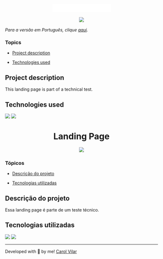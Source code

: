 <p align='center'> <img src="./src/img/logos/1.png" alt="image of logo"> </p>

<!-- <h1 align='center'>Landing Page</h1>
 -->
<div align='center'>
	<img src="http://img.shields.io/static/v1?label=STATUS&message=DEVELOPING&color=yellow&style=for-the-badge"/>
</div>


_Para a versão em Português, clique [aqui](#portuguese)._


### Topics

- [Project description](#project-description)

- [Technologies used](#technologies-used)

<!-- - [What I learned](#what-I-learned)

- [Access the Project](#access-the-project) -->


## Project description

<p align="justify">
This landing page is part of a technical test. 
</p>

## Technologies used

<div>
  <img src="https://img.shields.io/badge/HTML5-E34F26?style=for-the-badge&logo=html5&logoColor=white">
  <img src="https://img.shields.io/badge/CSS3-1572B6?style=for-the-badge&logo=css3&logoColor=white">
</div>

<!-- ## What I learned

- How to create CSS animations using keyframes;


## Access the Project

You can [access the project here](https://bo83dev.github.io/alura-plus) 

Mobile

<img src=".gif" alt="">

Tablet 

<img src=".gif" alt="">

Desktop 

<img src=".gif" alt=""> -->


<div id="portuguese">


<h1 align='center'>Landing Page</h1>


<div align='center'>
	<img src="http://img.shields.io/static/v1?label=STATUS&message=DEVELOPING&color=yellow&style=for-the-badge"/>
</div>


### Tópicos 

- [Descrição do projeto](#descrição-do-projeto)

- [Tecnologias utilizadas](#tecnologias-utilizadas)

<!-- - [O que aprendi](#o-que-aprendi)

- [Acesse o projeto](#acesse-o-projeto) -->


## Descrição do projeto 

<p align="justify">
Essa landing page é parte de um teste técnico. 
</p>


## Tecnologias utilizadas

<div>
  <img src="https://img.shields.io/badge/HTML5-E34F26?style=for-the-badge&logo=html5&logoColor=white">
  <img src="https://img.shields.io/badge/CSS3-1572B6?style=for-the-badge&logo=css3&logoColor=white">
</div>

<!-- ## O que aprendi

- Como criar animações com CSS utilizando o keyframes; -->

<!-- ## Acesse o projeto

Você pode [acessar o projeto aqui](https://bo83dev.github.io/testimonials-project/) 

Mobile

<img src=".gif" alt="">

Tablet 

<img src=".gif" alt="">

Desktop 

<img src=".gif" alt=""> -->


<hr>

Developed with 🧡 by me!  [Carol Vilar](https://www.linkedin.com/in/carolinebarbosavilar/)
